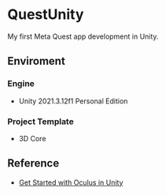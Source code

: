 # QuestUnity
My first Meta Quest app development in Unity.

## Enviroment
### Engine
- Unity 2021.3.12f1 Personal Edition

### Project Template
- 3D Core

## Reference
- [Get Started with Oculus in Unity](https://developer.oculus.com/documentation/unity/unity-gs-overview/)
